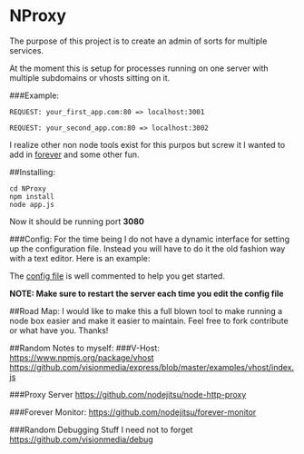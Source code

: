 NProxy
======
The purpose of this project is to create an admin of sorts for multiple services.

At the moment this is setup for processes running on one server with multiple subdomains or vhosts sitting on it.

###Example:

` REQUEST: your_first_app.com:80 => localhost:3001 `

` REQUEST: your_second_app.com:80 => localhost:3002 `

I realize other non node tools exist for this purpos but screw it I wanted to add in [forever](https://github.com/nodejitsu/forever) and some other fun.

##Installing:

```clonegit@github.com:schematical/NProxy.git
cd NProxy
npm install
node app.js
```
Now it should be running port **3080**

###Config:
For the time being I do not have a dynamic interface for setting up the configuration file. Instead you will have to do it the old fashion way with a text editor. Here is an example:

The [config file](./config-sample.js) is well commented to help you get started.

__NOTE: Make sure to restart the server each time you edit the config file__

##Road Map:
I would like to make this a full blown tool to make running a node box easier and make it easier to maintain. Feel free to fork contribute or what have you.
Thanks!


##Random Notes to myself:
###V-Host:
https://www.npmjs.org/package/vhost
https://github.com/visionmedia/express/blob/master/examples/vhost/index.js

###Proxy Server
https://github.com/nodejitsu/node-http-proxy

###Forever Monitor:
https://github.com/nodejitsu/forever-monitor

###Random Debugging Stuff I need not to forget
https://github.com/visionmedia/debug

